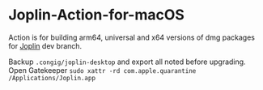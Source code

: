# Joplin-Action-for-macOS

Action is for building arm64, universal and x64 versions of dmg packages for [Joplin](https://github.com/laurent22/joplin) dev branch.

Backup `.congig/joplin-desktop` and export all noted before upgrading.
Open Gatekeeper
`sudo xattr -rd com.apple.quarantine /Applications/Joplin.app`
